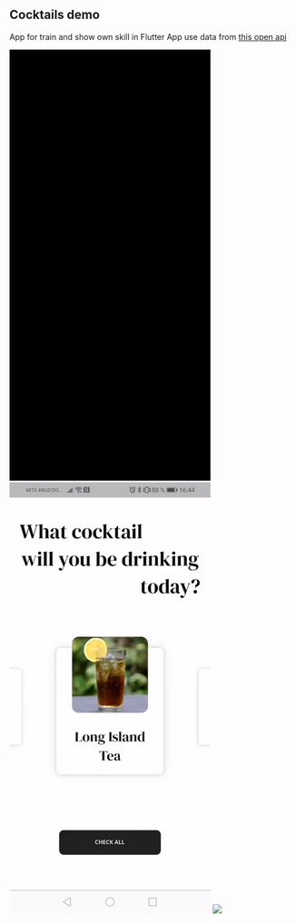 
## Cocktails demo
App for train and show own skill in Flutter
App use data from [this open api](https://www.thecocktaildb.com/)

![](./preview/home_transforms.gif)
![](./preview/one_cocktail.gif)
![](./preview/parallax_list.gif)
